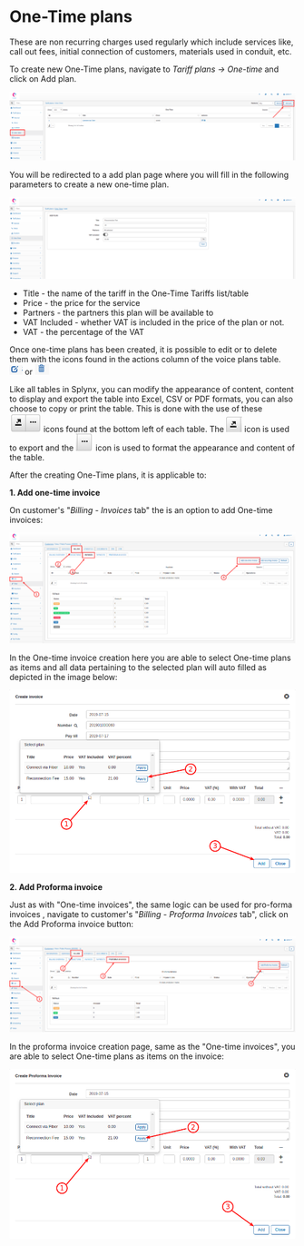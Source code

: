 One-Time plans
==============
These are non recurring charges used regularly which include services like, call out fees, initial connection of customers, materials used in conduit, etc. 

To create new One-Time plans, navigate to _Tariff plans → One-time_ and click on Add plan.

![one_time1.png](one_time1.png)

You will be redirected to a add plan page where you will fill in the following parameters to create a new one-time plan.

![one_time2.png](one_time2.png)

* Title - the name of the tariff in the One-Time Tariffs list/table
* Price - the price for the service
* Partners - the partners this plan will be available to
* VAT Included - whether VAT is included in the price of the plan or not.
* VAT - the percentage of the VAT

Once one-time plans has been created, it is possible to edit or to delete them with the icons found in the actions column of the voice plans table.  <icon class="image-icon">![edit.png](edit.png)</icon> or <icon class="image-icon">![delete.png](delete.png)</icon>

Like all tables in Splynx, you can modify the appearance of content, content to display and export the table into Excel, CSV or PDF formats, you can also choose to copy or print the table. This is done with the use of these <icon class="image-icon">![symbolsbottomleft.png](symbolsbottomleft.png)</icon>  icons found at the bottom left of each table. The <icon class="image-icon">![esportaformati.png](esportaformati.png)</icon> icon is used to export and the   <icon class="image-icon">![modifytheview.png](modifytheview.png)</icon> icon is used to format the appearance and content of the table.

After the creating One-Time plans, it is applicable to:

**1. Add one-time invoice**

On customer's "_Billing - Invoices_ tab" the is an option to add One-time invoices:

![one_time3.png](one_time3.png)

In the One-time invoice creation here you are able to select One-time plans as items and all data pertaining to the selected plan will auto filled as depicted in the image below:

![one_time4.png](one_time4.png)


**2. Add Proforma invoice**

Just as with "One-time invoices", the same logic can be used for pro-forma invoices , navigate to customer's "_Billing - Proforma Invoices_ tab", click on the Add Proforma invoice button:

![one_time5.png](one_time5.png)

In the proforma invoice creation page, same as the "One-time invoices", you are able to select One-time plans as items on the invoice:

![one_time6.png](one_time6.png)
